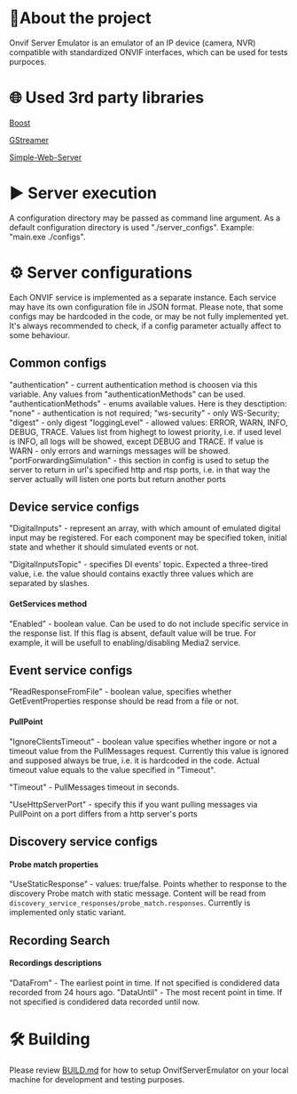 # 🌟About the project

Onvif Server Emulator is an emulator of an IP device (camera, NVR) compatible with standardized ONVIF interfaces, which can be used for tests purpoces.

# 🌐 Used 3rd party libraries

[Boost](https://www.boost.org/)

[GStreamer](https://github.com/GStreamer/gstreamer)

[Simple-Web-Server](https://gitlab.com/eidheim/Simple-Web-Server)

# ▶ Server execution

A configuration directory may be passed as command line argument.
As a default configuration directory is used "./server_configs".
Example: "main.exe ./configs".


# ⚙️ Server configurations

Each ONVIF service is implemented as a separate instance. Each service may have its own configuration file in JSON format. Please note, that some configs may be hardcoded in the code, or may be not fully implemented yet. It's always recommended to check, if a config parameter actually affect to some behaviour.

## Common configs

"authentication" - current authentication method is choosen via this variable. Any values from "authenticationMethods" can be used.
"authenticationMethods" - enums available values. Here is they desctiption: "none" - authentication is not required; "ws-security" - only WS-Security; "digest" - only digest
"loggingLevel" - allowed values: ERROR, WARN, INFO, DEBUG, TRACE. Values list from highegt to lowest priority, i.e. if used level is INFO, all logs will be showed, except DEBUG and TRACE. If value is WARN - only errors and warnings messages will be showed.
"portForwardingSimulation" - this section in config is used to setup the server to return in url's specified http and rtsp ports, i.e. in that way the server actually will listen one ports but return another ports

## Device service configs

"DigitalInputs" - represent an array, with which amount of emulated digital input may be registered. For each component may be specified token, initial state and whether it should simulated events or not.

"DigitalInputsTopic" - specifies DI events' topic. Expected a three-tired value, i.e. the value should contains exactly three values which are separated by slashes.


#### GetServices method

"Enabled" - boolean value. Can be used to do not include specific service in the response list. If this flag is absent, default value will be true. For example, it will be usefull to enabling/disabling Media2 service.


## Event service configs

"ReadResponseFromFile" - boolean value, specifies whether GetEventProperties response should be read from a file or not.

#### PullPoint

"IgnoreClientsTimeout" - boolean value specifies whether ingore or not a timeout value from the PullMessages request. Currently this value is ignored and supposed always be true, i.e. it is hardcoded in the code. Actual timeout value equals to the value specified in "Timeout".

"Timeout" - PullMessages timeout in seconds.

"UseHttpServerPort" - specify this if you want pulling messages via PullPoint on a port differs from a http server's ports

 ## Discovery service configs

 #### Probe match properties

 "UseStaticResponse" - values: true/false. Points whether to response to the discovery Probe match with static message. Content will be read from `discovery_service_responses/probe_match.responses`. Currently is implemented only static variant.


 ## Recording Search

 #### Recordings descriptions

 "DataFrom" - The earliest point in time. If not specified is condidered data recorded from 24 hours ago.
 "DataUntil" - The most recent point in time. If not specified is condidered data recorded until now.

# 🛠 Building

Please review [BUILD.md](BUILD.md) for how to setup OnvifServerEmulator on your local machine for development and testing purposes.
